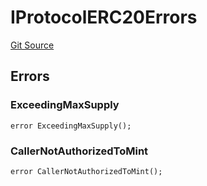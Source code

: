 # IProtocolERC20Errors
[Git Source](https://github.com/thrackle-io/tron/blob/3811b4273256819e871165284a320ac92fbb3641/src/common/IErrors.sol)


## Errors
### ExceedingMaxSupply

```solidity
error ExceedingMaxSupply();
```

### CallerNotAuthorizedToMint

```solidity
error CallerNotAuthorizedToMint();
```

